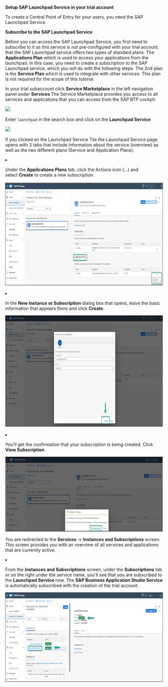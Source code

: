 **Setup SAP Launchpad Service in your trial account**

To create a Central Point of Entry for your users, you need the SAP Launchpad Service

**Subscribe to the SAP Launchpad Service**

Before you can access the SAP Launchpad Service, you first need to subscribe to it as this service is not pre-configured with your trial account.
that the SAP Launchpad service offers two types of standard plans. The **Applications Plan** which is used to access your applications from the launchpad. In this case, you need to create a subscription to the SAP Launchpad service, which you will do with the following steps. The 2nd plan is the **Service Plan** which is used to integrate with other services. This plan is not required for the scope of this tutorial.

In your trial subaccount click **Service Marketplace** in the left navigation panel under **Services**
The Service Marketplace provides you access to all services and applications that you can access from the SAP BTP cockpit.

![](/..images/Service_marketplace.png)
        

Enter <code>launchpad</code> in the search box and click on the **Launchpad Service**


![](/..images/Find_launchpad.png)
<p>If you clicked on the Launchpad Service Tile the Launchpad Service page opens with 3 tabs that include information about the service (overview) as well as the two different plans (Service and Application Plans).</p>
</li>
<li>
<p>Under the&nbsp;<strong>Applications Plans</strong>&nbsp;tab, click the Actions icon (&hellip;) and select&nbsp;<strong>Create</strong>&nbsp;to create a new subscription.<br /><br /><img src="../images/Create_subscription.png" width="815" height="327" /></p>
</li>
<li>
<p>In the&nbsp;<strong>New Instance or Subscription</strong>&nbsp;dialog box that opens, leave the basic information that appears there and click&nbsp;<strong>Create</strong>.</p>
<p><img src="../images/Create.png" alt="Create" width="805" height="355" /></p>
</li>
<li>
<p>You'll get the confirmation that your subscription is being created. Click <strong>View Subscription</strong>.</p>
<p><img src="/images/View_subscription.png" alt="View subscription" width="801" height="238" /></p>
<p>You are redirected to the <strong>Services</strong>&nbsp;-&gt;&nbsp;<strong>Instances and Subscriptions</strong>&nbsp;screen. This screen provides you with an overview of all services and applications that are currently active.</p>
</li>
<li>
<p>From the&nbsp;<strong>Instances and Subscriptions</strong>&nbsp;screen, under the&nbsp;<strong>Subscriptions</strong> tab or on the right under the service name, you'll see that you are subscribed to the <strong>Launchpad Service </strong>now. The <strong>SAP Business Application Studio Service</strong> is automatically subscribed with the creation of the trial account.</p>
<p><img src="/images/Subscribed.png" alt="Subscribed" width="792" height="285" /></p>
</li>
</ol>
<p>&nbsp;</p>
<p>&nbsp;</p>
